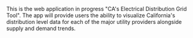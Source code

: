This is the web application in progress "CA's Electrical Distribution Grid Tool". The app will provide users the ability to visualize California's distribution level data for each of the major utility providers alongside supply and demand trends. 